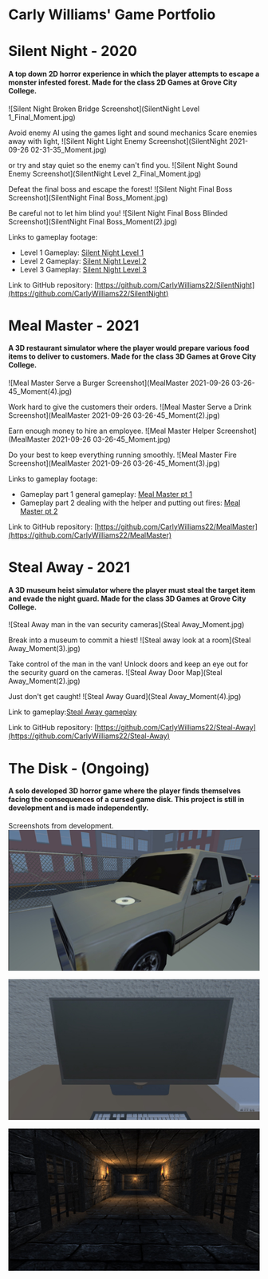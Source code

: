 # Carly Williams' Game Portfolio
# Silent Night - 2020
#### A top down 2D horror experience in which the player attempts to escape a monster infested forest. Made for the class 2D Games at Grove City College.
![Silent Night Broken Bridge Screenshot](SilentNight Level 1_Final_Moment.jpg)

Avoid enemy AI using the games light and sound mechanics
Scare enemies away with light,
![Silent Night Light Enemy Screenshot](SilentNight 2021-09-26 02-31-35_Moment.jpg)

or try and stay quiet so the enemy can't find you.
![Silent Night Sound Enemy Screenshot](SilentNight Level 2_Final_Moment.jpg)

Defeat the final boss and escape the forest!
![Silent Night Final Boss Screenshot](SilentNight Final Boss_Moment.jpg)

Be careful not to let him blind you!
![Silent Night Final Boss Blinded Screenshot](SilentNight Final Boss_Moment(2).jpg)

Links to gameplay footage:
* Level 1 Gameplay: [Silent Night Level 1](https://youtu.be/sZoxhyOAAbg)
* Level 2 Gameplay: [Silent Night Level 2](https://youtu.be/CKJ2gBoYZo4)
* Level 3 Gameplay: [Silent Night Level 3](https://youtu.be/fErtqAiskfk)

Link to GitHub repository: [https://github.com/CarlyWilliams22/SilentNight](https://github.com/CarlyWilliams22/SilentNight)

# Meal Master - 2021
#### A 3D restaurant simulator where the player would prepare various food items to deliver to customers. Made for the class 3D Games at Grove City College.
![Meal Master Serve a Burger Screenshot](MealMaster 2021-09-26 03-26-45_Moment(4).jpg)

Work hard to give the customers their orders.
![Meal Master Serve a Drink Screenshot](MealMaster 2021-09-26 03-26-45_Moment(2).jpg)

Earn enough money to hire an employee.
![Meal Master Helper Screenshot](MealMaster 2021-09-26 03-26-45_Moment.jpg)

Do your best to keep everything running smoothly.
![Meal Master Fire Screenshot](MealMaster 2021-09-26 03-26-45_Moment(3).jpg)

Links to gameplay footage:
* Gameplay part 1 general gameplay: [Meal Master pt 1](https://youtu.be/4eHlhcLYxF8)
* Gameplay part 2 dealing with the helper and putting out fires: [Meal Master pt 2](https://youtu.be/INxgw5u8uFk)

Link to GitHub repository: [https://github.com/CarlyWilliams22/MealMaster](https://github.com/CarlyWilliams22/MealMaster)

# Steal Away - 2021
#### A 3D museum heist simulator where the player must steal the target item and evade the night guard. Made for the class 3D Games at Grove City College.
![Steal Away man in the van security cameras](Steal Away_Moment.jpg)

Break into a museum to commit a hiest!
![Steal away look at a room](Steal Away_Moment(3).jpg)

Take control of the man in the van! Unlock doors and keep an eye out for the security guard on the cameras.
![Steal Away Door Map](Steal Away_Moment(2).jpg)

Just don't get caught!
![Steal Away Guard](Steal Away_Moment(4).jpg)

Link to gameplay:[Steal Away gameplay](https://youtu.be/24HUG7BPm-I)

Link to GitHub repository: [https://github.com/CarlyWilliams22/Steal-Away](https://github.com/CarlyWilliams22/Steal-Away)

# The Disk - (Ongoing)
#### A solo developed 3D horror game where the player finds themselves facing the consequences of a cursed game disk. This project is still in development and is made independently.

Screenshots from development.
![The Disk Disk on the Car](TheDiskCarScreenshot.jpg)

![The Disk Computer](TheDiskComputerScreenshot.jpg)

![The Disk The Dungeon](TheDiskDungeon.jpg)

